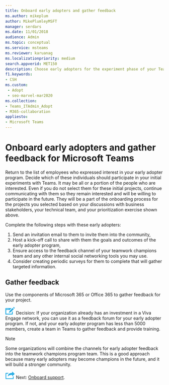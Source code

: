 ```yaml
---
title: Onboard early adopters and gather feedback
ms.author: mikeplum
author: MikePlumleyMSFT
manager: serdars
ms.date: 11/01/2018
audience: Admin
ms.topic: conceptual
ms.service: msteams
ms.reviewer: karuanag
ms.localizationpriority: medium
search.appverid: MET150
description: Choose early adopters for the experiment phase of your Teams adoption, and then gather feedback for your project.
f1.keywords:
- CSH
ms.custom: 
 - Adopt
 - seo-marvel-mar2020
ms.collection: 
- Teams_ITAdmin_Adopt
- M365-collaboration
appliesto: 
- Microsoft Teams
---
```


# Onboard early adopters and gather feedback for Microsoft Teams

Return to the list of employees who expressed interest in your early adopter program. Decide which of these individuals should participate in your initial experiments with Teams. It may be all or a portion of the people who are interested. Even if you do not select them for these initial projects, continue communicating with them so they remain interested and will be willing to participate in the future. They will be a part of the onboarding process for the projects you selected based on your discussions with business stakeholders, your technical team, and your prioritization exercise shown above. 

Complete the following steps with these early adopters:

1. Send an invitation email to them to invite them into the community,
2. Host a kick-off call to share with them the goals and outcomes of the early adopter program,
3. Ensure access to the feedback channel of your teamwork champions team and any other internal social networking tools you may use. 
4. Consider creating periodic surveys for them to complete that will gather targeted information.

## Gather feedback

Use the components of Microsoft 365 or Office 365 to gather feedback for your project.
  
![An icon representing a decision point.](media/teams-adoption-decision-icon.png) Decision: If your organization already has an investment in a Viva Engage network, you can use it as a feedback forum for your early adopter program. If not, and your early adopter program has less than 5000 members, create a team in Teams to gather feedback and provide training.
  
> [!Note]
> Some organizations will combine the channels for early adopter feedback into the teamwork champions program team. This is a good approach because many early adopters may become champions in the future, and it will build a stronger community. 


![An icon representing the next step.](media/teams-adoption-next-icon.png) Next: [Onboard support](teams-adoption-onboard-support.md).
